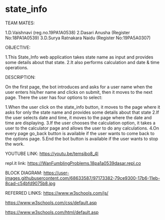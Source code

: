 # state_info

TEAM MATES:

1.D.Vaishnavi (reg.no.19PA1A0538)
2.Dasari Anusha (Register No:18PA1A0539)
3.D.Surya Ratnakara Naidu (Register No:19PA5A0307)

OBJECTIVE:

1.This State_Info web application takes state name as input and provides some details about that state.
2.It also performs calculation and date & time operations.

DESCRIPTION:

On the first page, the bot introduces and asks for a user name when the user enters his/her name and clicks on submit, then it moves to the next page. There the user has four options to select:

1.When the user click on the state_info button, it moves to the page where it asks for only the state name and provides some details about that state
2.If the user selects date and time, it moves to the page where the date and time are displaying.
3.If the user chooses the calculation option, it takes a user to the calculator page and allows the user to do any calculations.
4.On every page go_back button is available if the user wants to come back to the options page.
5.End the bot button is available if the user wants to stop the work.

YOUTUBE LINK: https://youtu.be/temsibo8_4I

repl.it link: https://WanFumblingProblems.18pa1a0539dasar.repl.co

BLOCK DIAGRAM: https://user-images.githubusercontent.com/68633587/97173382-79ce9300-17b6-11eb-8cad-c54bfd9075b8.jpg

REFERRED LINKS: 
https://www.w3schools.com/js/

https://www.w3schools.com/css/default.asp

https://www.w3schools.com/html/default.asp
